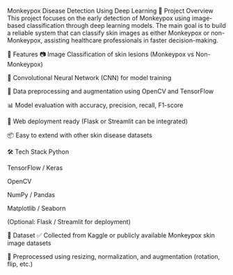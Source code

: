 Monkeypox Disease Detection Using Deep Learning
📌 Project Overview
This project focuses on the early detection of Monkeypox using image-based classification through deep learning models. The main goal is to build a reliable system that can classify skin images as either Monkeypox or non-Monkeypox, assisting healthcare professionals in faster decision-making.

🚀 Features
📷 Image Classification of skin lesions (Monkeypox vs Non-Monkeypox)

🧠 Convolutional Neural Network (CNN) for model training

🧼 Data preprocessing and augmentation using OpenCV and TensorFlow

📊 Model evaluation with accuracy, precision, recall, F1-score

📁 Web deployment ready (Flask or Streamlit can be integrated)

📦 Easy to extend with other skin disease datasets

🛠️ Tech Stack
Python

TensorFlow / Keras

OpenCV

NumPy / Pandas

Matplotlib / Seaborn

(Optional: Flask / Streamlit for deployment)

🧪 Dataset
✅ Collected from Kaggle or publicly available Monkeypox skin image datasets

🧼 Preprocessed using resizing, normalization, and augmentation (rotation, flip, etc.)
